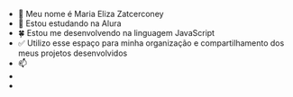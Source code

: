- 💫 Meu nome é Maria Eliza Zatcerconey
- 🍁 Estou estudando na Alura
- 🍀 Estou me desenvolvendo na linguagem JavaScript
- ✅ Utilizo esse espaço para minha organização e compartilhamento dos meus projetos desenvolvidos
- 📫 
- 
- 
